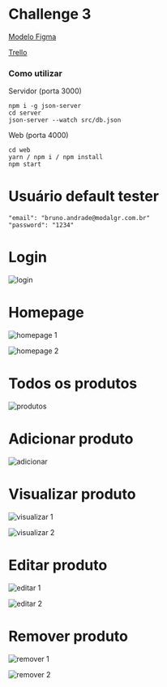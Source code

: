 # Challenge 3

[Modelo Figma](https://www.figma.com/proto/itJpWbvHxSUcUeMPy1lmof/AluraGeek?node-id=55%3A1104&scaling=scale-down&page-id=0%3A1&starting-point-node-id=55%3A1104)

[Trello](https://trello.com/b/bjoXSYMN/challenge-front-end-semana-1)

### Como utilizar

Servidor (porta 3000)

    npm i -g json-server
    cd server
    json-server --watch src/db.json 

Web (porta 4000)

    cd web
    yarn / npm i / npm install
    npm start 

# Usuário default tester

    "email": "bruno.andrade@modalgr.com.br"
    "password": "1234"

# Login

![login](./screenshots/login.png)

# Homepage

![homepage 1](./screenshots/homepage-1.png)

![homepage 2](./screenshots/homepage-2.png)

# Todos os produtos

![produtos](./screenshots/produtos.png)

# Adicionar produto

![adicionar](./screenshots/adicionar-produto.png)

# Visualizar produto

![visualizar 1](./screenshots/visualizar-produto-1.png)

![visualizar 2](./screenshots/visualizar-produto-2.png)

# Editar produto

![editar 1](./screenshots/editar-produto-1.png)

![editar 2](./screenshots/editar-produto-2.png)

# Remover produto

![remover 1](./screenshots/remover-produto-1.png)

![remover 2](./screenshots/remover-produto-2.png)

